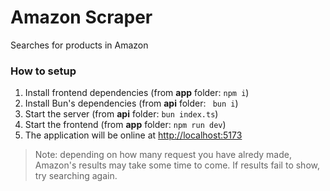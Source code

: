 # Amazon Scraper

Searches for products in Amazon

### How to setup

1. Install frontend dependencies (from **app** folder: `npm i`)
2. Install Bun's dependencies (from **api** folder: ` bun i`)
3. Start the server (from **api** folder: `bun index.ts`)
4. Start the frontend (from **app** folder: `npm run dev`)
5. The application will be online at [http://localhost:5173](http://localhost:5173)

> Note: depending on how many request you have alredy made, Amazon's results may take some time to come. If results fail to show, try searching again.
